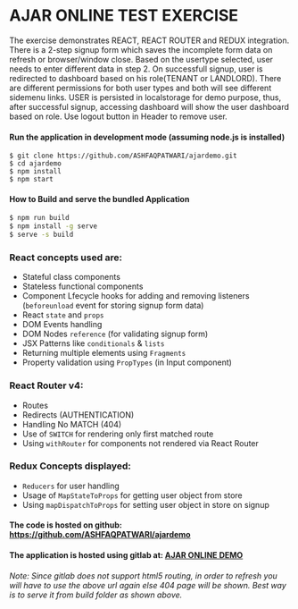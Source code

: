 # AJAR ONLINE TEST EXERCISE

The exercise demonstrates REACT, REACT ROUTER and REDUX integration. There is a 2-step signup form which saves the incomplete form data on refresh or browser/window close. Based on the usertype selected, user needs to enter different data in step 2. On successfull signup, user is redirected to dashboard based on his role(TENANT or LANDLORD). There are different permissions for both user types and both will see different sidemenu links. USER is persisted in localstorage for demo purpose, thus, after successful signup, accessing dashboard will show the user dashboard based on role. Use logout button in Header to remove user.

#### Run the application in development mode (assuming node.js is installed)
```
$ git clone https://github.com/ASHFAQPATWARI/ajardemo.git
$ cd ajardemo
$ npm install
$ npm start
```

#### How to Build and serve the bundled Application

```sh
$ npm run build
$ npm install -g serve
$ serve -s build
```

### React concepts used are:
- Stateful class components
- Stateless functional components
- Component Lfecycle hooks for adding and removing listeners (`beforeunload` event for storing signup form data)
- React `state` and `props`
- DOM Events handling
- DOM Nodes `reference` (for validating signup form)
- JSX Patterns like `conditionals` & `lists`
- Returning multiple elements using `Fragments`
- Property validation using `PropTypes` (in Input component)

### React Router v4:
- Routes 
- Redirects (AUTHENTICATION)
- Handling No MATCH (404)
- Use of `SWITCH` for rendering only first matched route
- Using `withRouter` for components not rendered via React Router

### Redux Concepts displayed:
- `Reducers` for user handling
- Usage of `MapStateToProps` for getting user object from store
- Using `mapDispatchToProps` for setting user object in store on signup

#### The code is hosted on github: https://github.com/ASHFAQPATWARI/ajardemo

#### The application is hosted using gitlab at: [AJAR ONLINE DEMO](https://ashfaqpatwari.gitlab.io/ajardemo/)

###### Note: Since gitlab does not support html5 routing, in order to refresh you will have to use the above url again else 404 page will be shown. Best way is to serve it from build folder as shown above.

